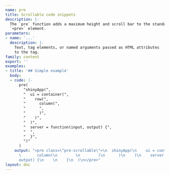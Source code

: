 ```yaml
---
name: pre
title: Scrollable code snippets
description: |-
  The `pre` function adds a maximum height and scroll bar to the standard
  `<pre>` element.
parameters:
- name: '...'
  description: |-
    Text, tag elements, or named arguments passed as HTML attributes
    to the tag.
family: content
export: ''
examples:
- title: '## Simple example'
  body:
  - code: |-
      pre(
        "shinyApp(",
        "  ui = container(",
        "    row(",
        "      column(",
        "      ",
        "      )",
        "    )",
        "  )",
        "  server = function(input, output) {",
        "  ",
        "  }",
        ")"
      )
    output: "<pre class=\"pre-scrollable\">\n  shinyApp(\n    ui = container(\n      row(\n
      \       column(\n        \n        )\n      )\n    )\n    server = function(input,
      output) {\n    \n    }\n  )\n</pre>"
layout: doc
---
```

